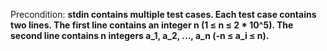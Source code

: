 Precondition: **stdin contains multiple test cases. Each test case contains two lines. The first line contains an integer n (1 ≤ n ≤ 2 * 10^5). The second line contains n integers a_1, a_2, ..., a_n (-n ≤ a_i ≤ n).**